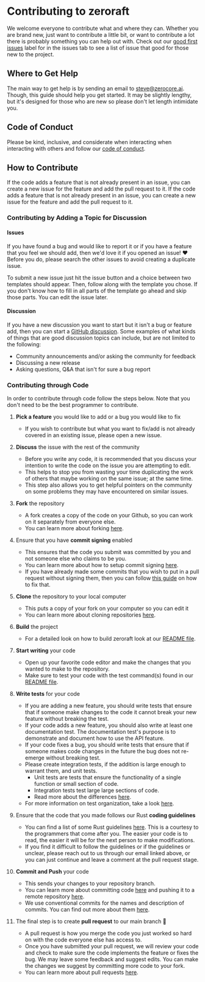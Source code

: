 # Contributing to zeroraft

We welcome everyone to contribute what and where they can. Whether you are brand
new, just want to contribute a little bit, or want to contribute a lot there is
probably something you can help out with. Check out our
[good first issues][good-first-issues] label for in the issues tab to see a list
of issue that good for those new to the project.

## Where to Get Help

The main way to get help is by sending an email to [steve@zerocore.ai][support-email].
Though, this guide should help you get started. It may be slightly lengthy, but it's
designed for those who are new so please don't let length intimidate you.

## Code of Conduct

Please be kind, inclusive, and considerate when interacting when interacting
with others and follow our [code of conduct](./CODE_OF_CONDUCT.md).

## How to Contribute

If the code adds a feature that is not already present in an issue, you can
create a new issue for the feature and add the pull request to it. If the code
adds a feature that is not already present in an issue, you can create a new
issue for the feature and add the pull request to it.

### Contributing by Adding a Topic for Discussion

#### Issues

If you have found a bug and would like to report it or if you have a feature
that you feel we should add, then we'd love it if you opened an issue! ❤️
Before you do, please search the other issues to avoid creating a duplicate
issue.

To submit a new issue just hit the issue button and a choice between two
templates should appear. Then, follow along with the template you chose. If you
don't know how to fill in all parts of the template go ahead and skip those
parts. You can edit the issue later.

#### Discussion

If you have a new discussion you want to start but it isn't a bug or feature
add, then you can start a [GitHub discussion][gh-discussions]. Some examples of
what kinds of things that are good discussion topics can include, but are not
limited to the following:

- Community announcements and/or asking the community for feedback
- Discussing a new release
- Asking questions, Q&A that isn't for sure a bug report

### Contributing through Code

In order to contribute through code follow the steps below. Note that you don't
need to be the best programmer to contribute.

1.  **Pick a feature** you would like to add or a bug you would like to fix

    - If you wish to contribute but what you want to fix/add is not already
      covered in an existing issue, please open a new issue.

2.  **Discuss** the issue with the rest of the community

    - Before you write any code, it is recommended that you discuss your
      intention to write the code on the issue you are attempting to edit.
    - This helps to stop you from wasting your time duplicating the work of
      others that maybe working on the same issue; at the same time.
    - This step also allows you to get helpful pointers on the community on some
      problems they may have encountered on similar issues.

3.  **Fork** the repository

    - A fork creates a copy of the code on your Github, so you can work on it
      separately from everyone else.
    - You can learn more about forking [here][forking].

4.  Ensure that you have **commit signing** enabled

    - This ensures that the code you submit was committed by you and not someone
      else who claims to be you.
    - You can learn more about how to setup commit signing [here][commit-signing].
    - If you have already made some commits that you wish to put in a pull
      request without signing them, then you can follow [this guide][post-signing]
      on how to fix that.

5.  **Clone** the repository to your local computer

    - This puts a copy of your fork on your computer so you can edit it
    - You can learn more about cloning repositories [here][git-clone].

6.  **Build** the project

    - For a detailed look on how to build zeroraft look at our
      [README file](./README.md).

7.  **Start writing** your code

    - Open up your favorite code editor and make the changes that you wanted to
      make to the repository.
    - Make sure to test your code with the test command(s) found in our
      [README file](./README.md).

8.  **Write tests** for your code

    - If you are adding a new feature, you should write tests that ensure that
      if someone make changes to the code it cannot break your new feature
      without breaking the test.
    - If your code adds a new feature, you should also write at least one
      documentation test. The documentation test's purpose is to demonstrate and
      document how to use the API feature.
    - If your code fixes a bug, you should write tests that ensure that if
      someone makes code changes in the future the bug does not re-emerge
      without breaking test.
    - Please create integration tests, if the addition is large enough to
      warrant them, and unit tests.
      - Unit tests are tests that ensure the functionality of a single
        function or small section of code.
      - Integration tests test large large sections of code.
      - Read more about the differences [here][unit-and-integration].
    - For more information on test organization, take a look [here][test-org].

9.  Ensure that the code that you made follows our Rust **coding guidelines**

    - You can find a list of some Rust guidelines [here][rust-style-guide]. This
      is a courtesy to the programmers that come after you. The easier your code
      is to read, the easier it will be for the next person to make modifications.
    - If you find it difficult to follow the guidelines or if the guidelines or
      unclear, please reach out to us through our email linked above, or you
      can just continue and leave a comment at the pull request stage.

10. **Commit and Push** your code

    - This sends your changes to your repository branch.
    - You can learn more about committing code [here][commiting-code] and
      pushing it to a remote repository [here][push-remote].
    - We use conventional commits for the names and description of commits.
      You can find out more about them [here][conventional-commits].

11. The final step is to create **pull request** to our main branch 🎉
    - A pull request is how you merge the code you just worked so hard on with
      the code everyone else has access to.
    - Once you have submitted your pull request, we will review your code and
      check to make sure the code implements the feature or fixes the bug. We
      may leave some feedback and suggest edits. You can make the changes we
      suggest by committing more code to your fork.
    - You can learn more about pull requests [here][prs].

[conventional-commits]: https://www.conventionalcommits.org/en/v1.0.0/
[commiting-code]: https://docs.github.com/en/desktop/contributing-and-collaborating-using-github-desktop/making-changes-in-a-branch/committing-and-reviewing-changes-to-your-project
[commit-signing]: https://www.freecodecamp.org/news/what-is-commit-signing-in-git/
[forking]: https://docs.github.com/en/get-started/quickstart/fork-a-repo
[gh-discussions]: https://docs.github.com/en/discussions
[git-clone]: https://docs.github.com/en/repositories/creating-and-managing-repositories/cloning-a-repository

[good-first-issues]: [https://build.prestashop-project.org/news/a-definition-of-the-good-first-issue-label/]
[post-signing]: https://dev.to/jmarhee/signing-existing-commits-with-gpg-5b58
[prs]: https://docs.github.com/en/pull-requests/collaborating-with-pull-requests/proposing-changes-to-your-work-with-pull-requests/about-pull-requests
[push-remote]: https://docs.github.com/en/get-started/using-git/pushing-commits-to-a-remote-repository
[rust-style-guide]: https://rust-lang.github.io/api-guidelines/about.html
[test-org]: https://doc.rust-lang.org/book/ch11-03-test-organization.html
[support-email]: mailto:steve@zerocore.ai
[unit-and-integration]: https://www.geeksforgeeks.org/difference-between-unit-testing-and-integration-testing/
